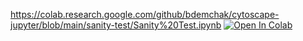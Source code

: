 https://colab.research.google.com/github/bdemchak/cytoscape-jupyter/blob/main/sanity-test/Sanity%20Test.ipynb
[![Open In Colab](https://colab.research.google.com/assets/colab-badge.svg)](https://colab.research.google.com/github/bdemchak/cytoscape-jupyter/blob/main/sanity-test/Sanity%20Test.ipynb)
